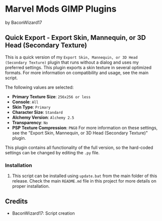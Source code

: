 # Marvel Mods GIMP Plugins
by BaconWizard17
## Quick Export - Export Skin, Mannequin, or 3D Head (Secondary Texture)
This is a quick version of my `Export Skin, Mannequin, or 3D Head (Secondary Texture)` plugin that runs without a dialog and uses my preferred settings. This plugin exports a skin texture in several optimized formats. For more information on compatibility and usage, see the main script.

The following values are selected:
 - **Primary Texture Size**: `256x256 or less`
 - **Console**: `All`
 - **Skin Type**: `Primary`
 - **Character Size**: `Standard`
 - **Alchemy Version**: `Alchemy 2.5`
 - **Transparency**: `No`
 - **PSP Texture Compression**: `PNG8` 
For more information on these settings, see the "Export Skin, Mannequin, or 3D Head (Secondary Texture)" plugin. 

This plugin contains all functionality of the full version, so the hard-coded settings can be changed by editing the `.py` file.

### Installation
 1. This script can be installed using `update.bat` from the main folder of this release. Check the main `README.md` file in this project for more details on proper installation.

## Credits
- BaconWizard17: Script creation